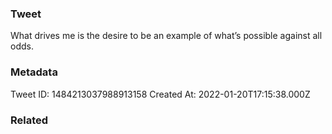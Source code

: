 ### Tweet
What drives me is the desire to be an example of what’s possible against all odds.

### Metadata
Tweet ID: 1484213037988913158
Created At: 2022-01-20T17:15:38.000Z

### Related

